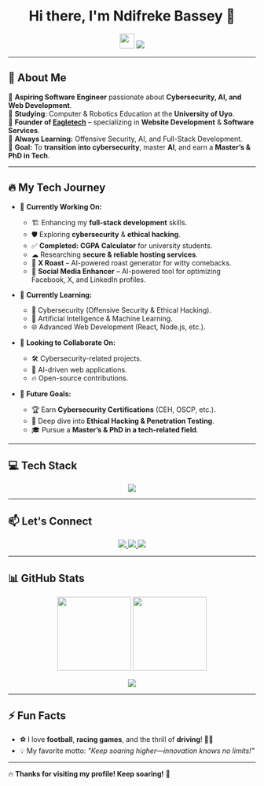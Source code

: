 <h1 align="center">Hi there, I'm Ndifreke Bassey 👋</h1>

<p align="center">
  <img src="https://media.giphy.com/media/hvRJCLFzcasrR4ia7z/giphy.gif" width="30px">
  <img src="https://readme-typing-svg.herokuapp.com?font=Fira+Code&duration=4000&pause=1000&color=29D7EE&center=true&vCenter=true&width=500&lines=Aspiring+Software+Engineer;Cybersecurity+Enthusiast;AI+Explorer;Full-Stack+Developer;Founder+of+Eagletech;Keep+Soaring+Higher!" />
</p>

---

## 🚀 About Me  

🔹 **Aspiring Software Engineer** passionate about **Cybersecurity, AI, and Web Development**.  
🔹 **Studying**: Computer & Robotics Education at the **University of Uyo**.  
🔹 **Founder of [Eagletech](https://linktr.ee/eagletech1)** – specializing in **Website Development** & **Software Services**.  
🔹 **Always Learning:** Offensive Security, AI, and Full-Stack Development.  
🔹 **Goal:** To **transition into cybersecurity**, master **AI**, and earn a **Master’s & PhD in Tech**.  

---

## 🔥 My Tech Journey  

- 🔭 **Currently Working On:**  
  - 🏗 Enhancing my **full-stack development** skills.  
  - 🛡 Exploring **cybersecurity** & **ethical hacking**.  
  - ✅ **Completed:** **CGPA Calculator** for university students.  
  - ☁ Researching **secure & reliable hosting services**.  
  - 🤖 **X Roast** – AI-powered roast generator for witty comebacks.  
  - 📱 **Social Media Enhancer** – AI-powered tool for optimizing Facebook, X, and LinkedIn profiles.  

- 🌱 **Currently Learning:**  
  - 🔐 Cybersecurity (Offensive Security & Ethical Hacking).  
  - 🤖 Artificial Intelligence & Machine Learning.  
  - 🌐 Advanced Web Development (React, Node.js, etc.).  

- 👯 **Looking to Collaborate On:**  
  - 🛠 Cybersecurity-related projects.  
  - 🤖 AI-driven web applications.  
  - 🔥 Open-source contributions.  

- 🎯 **Future Goals:**  
  - 🏆 Earn **Cybersecurity Certifications** (CEH, OSCP, etc.).  
  - 🔎 Deep dive into **Ethical Hacking & Penetration Testing**.  
  - 🎓 Pursue a **Master’s & PhD in a tech-related field**.  

---

## 💻 Tech Stack  

<p align="center">
  <img src="https://skillicons.dev/icons?i=html,css,js,react,nodejs,python,php,mysql,linux,git" />
</p>

---

## 📫 Let's Connect  

<p align="center">
  <a href="mailto:ndifrekebassey13@email.com">
    <img src="https://img.shields.io/badge/Email-D14836?style=for-the-badge&logo=gmail&logoColor=white" />
  </a>
  <a href="https://linktr.ee/eagletech1">
    <img src="https://img.shields.io/badge/Linktree-39E09B?style=for-the-badge&logo=linktree&logoColor=white" />
  </a>
  <a href="https://wa.me/2349070332721" target="_blank">
    <img src="https://img.shields.io/badge/WhatsApp-25D366?style=for-the-badge&logo=whatsapp&logoColor=white" />
  </a>
</p>

---

## 📊 GitHub Stats  

<p align="center">
  <img src="https://github-readme-stats.vercel.app/api?username=NdifrekeBassey&show_icons=true&theme=tokyonight" height="150px"/>
  <img src="https://github-readme-streak-stats.herokuapp.com/?user=NdifrekeBassey&theme=tokyonight" height="150px"/>
</p>

<p align="center">
  <img src="https://github-readme-activity-graph.vercel.app/graph?username=NdifrekeBassey&theme=tokyo-night&hide_border=true" />
</p>

---

## ⚡ Fun Facts  

- ⚽ I love **football**, **racing games**, and the thrill of **driving**! 🚗💨  
- 💡 My favorite motto: *"Keep soaring higher—innovation knows no limits!"*  

---

🔥 **Thanks for visiting my profile! Keep soaring!** 🚀